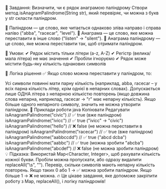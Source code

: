 🔹 Завдання: Визначити, чи є рядок анаграмою паліндрому
Створи метод isAnagramPalindrome(String str), який перевіряє, чи можна з букв у str скласти паліндром.

🔹 Паліндром — це слово, яке читається однаково зліва направо і справа наліво ("abba", "racecar", "level").
🔹 Анаграма — це слово, яке можна переставити в інше слово ("listen" → "silent").
🔹 Анаграма паліндрому — це слово, яке можна переставити так, щоб отримати паліндром.

📌 Умови:
✔ Рядок містить тільки літери (a-z, A-Z)
✔ Регістр (велика/мала літера) не має значення
✔ Пробіли ігноруємо
✔ Рядок може містити будь-яку кількість однакових символів

📌 Логіка рішення
✅ Якщо слово можна переставити у паліндром, то:

Усі символи повинні мати парну кількість (наприклад, abba, racecar – у всіх парна кількість літер, крім однієї в непарних словах).
Допускається лише ОДНА літера з непарною кількістю повторень (якщо довжина слова непарна, наприклад, racecar → "r" має непарну кількість).
Якщо більше одного непарного символу, значить не можна утворити паліндром.
📌 Приклади роботи
java
Копіювати
Редагувати
isAnagramPalindrome("civic")   // ✅ true (вже паліндром)
isAnagramPalindrome("ivicc")   // ✅ true ("ivicc" → "civic")
isAnagramPalindrome("hello")   // ❌ false (не можна переставити в паліндром)
isAnagramPalindrome("racecar") // ✅ true (вже паліндром)
isAnagramPalindrome("aabbccdd") // ✅ true ("abcd dcba")
isAnagramPalindrome("aabbc")   // ✅ true (можна зробити "abcba")
isAnagramPalindrome("abcdef")  // ❌ false (не можна зробити паліндром)
💡 Підказка:
Використай Map<Character, Integer>, щоб рахувати кількість кожної букви.
Пробіли можна пропускати, або одразу видалити replaceAll("\\s", "").
Перевір, скільки символів мають непарну кількість повторень.
Якщо таких 0 або 1 → ✅ можна зробити паліндром.
Якщо більше 1 → ❌ не можна.
🔥 Це цікаве завдання, яке допоможе закріпити роботу з Map, replaceAll(), і логіку паліндромів!
